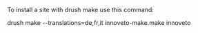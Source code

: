 To install a site with drush make use this command:

drush make --translations=de,fr,it innoveto-make.make innoveto
